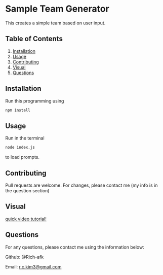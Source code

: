 # Sample Team Generator

This creates a simple team based on user input.

## Table of Contents
1. [Installation](#installation)
2. [Usage](#usage)
3. [Contributing](#contributin)
4. [Visual](#visual)
5. [Questions](#questions)
    
## Installation

Run this programming using 

```bash
npm install
```

## Usage
    
Run in the terminal
```bash
node index.js
```
to load prompts.

## Contributing

Pull requests are welcome. For changes, please contact me (my info is in the question section)
    
## Visual

[quick video tutorial!](https://www.youtube.com/watch?v=OBxgejngEQA&ab_channel=RichardKim)

## Questions

For any questions, please contact me using the information below:

Github: @Rich-afk
    
Email: r.c.kim3@gmail.com

